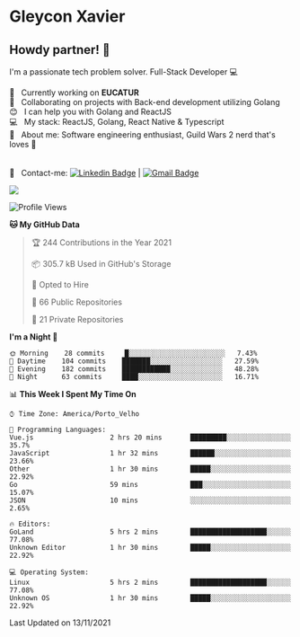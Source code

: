 # Gleycon Xavier

## Howdy partner! 👋

I'm a passionate tech problem solver.
Full-Stack Developer :computer:

 :rocket:  &nbsp; Currently working on **EUCATUR**
 <br/> :purple_heart: &nbsp; Collaborating on projects with Back-end development utilizing Golang
 <br/> :blush: &nbsp; I can help you with Golang and ReactJS
 <br/> :computer: &nbsp; My stack: ReactJS, Golang, React Native & Typescript
 <br/> 💬  &nbsp; About me: Software engineering enthusiast, Guild Wars 2 nerd that's loves :apple:
 <br/>
 <br/>
 <br/> :email: &nbsp; Contact-me: [![Linkedin Badge](https://img.shields.io/badge/-GleyconXavier-blue?style=flat-square&logo=Linkedin&logoColor=white&link=https://www.linkedin.com/in/gleyconxavier/)](https://www.linkedin.com/in/gleyconxavier/) 
| 
[![Gmail Badge](https://img.shields.io/badge/-gleyconxcarlos@gmail.com-c14438?style=flat-square&logo=Gmail&logoColor=white&link=mailto:gleyconxcarlos@gmail.com)](mailto:gleyconxcarlos@gmail.com)

![](https://komarev.com/ghpvc/?username=gleyconxavier)

<!--START_SECTION:waka-->
![Profile Views](http://img.shields.io/badge/Profile%20Views-0-blue)

**🐱 My GitHub Data** 

> 🏆 244 Contributions in the Year 2021
 > 
> 📦 305.7 kB Used in GitHub's Storage 
 > 
> 💼 Opted to Hire
 > 
> 📜 66 Public Repositories 
 > 
> 🔑 21 Private Repositories  
 > 
**I'm a Night 🦉** 

```text
🌞 Morning    28 commits     █░░░░░░░░░░░░░░░░░░░░░░░░   7.43% 
🌆 Daytime    104 commits    ███████░░░░░░░░░░░░░░░░░░   27.59% 
🌃 Evening    182 commits    ████████████░░░░░░░░░░░░░   48.28% 
🌙 Night      63 commits     ████░░░░░░░░░░░░░░░░░░░░░   16.71%

```


📊 **This Week I Spent My Time On** 

```text
⌚︎ Time Zone: America/Porto_Velho

💬 Programming Languages: 
Vue.js                   2 hrs 20 mins       █████████░░░░░░░░░░░░░░░░   35.7% 
JavaScript               1 hr 32 mins        ██████░░░░░░░░░░░░░░░░░░░   23.66% 
Other                    1 hr 30 mins        █████░░░░░░░░░░░░░░░░░░░░   22.92% 
Go                       59 mins             ███░░░░░░░░░░░░░░░░░░░░░░   15.07% 
JSON                     10 mins             ░░░░░░░░░░░░░░░░░░░░░░░░░   2.65%

🔥 Editors: 
GoLand                   5 hrs 2 mins        ███████████████████░░░░░░   77.08% 
Unknown Editor           1 hr 30 mins        █████░░░░░░░░░░░░░░░░░░░░   22.92%

💻 Operating System: 
Linux                    5 hrs 2 mins        ███████████████████░░░░░░   77.08% 
Unknown OS               1 hr 30 mins        █████░░░░░░░░░░░░░░░░░░░░   22.92%

```


 Last Updated on 13/11/2021
<!--END_SECTION:waka-->

